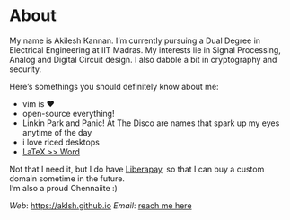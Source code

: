 # About

My name is Akilesh Kannan. I’m currently pursuing a Dual Degree in Electrical Engineering at IIT Madras. My interests lie in Signal Processing, Analog and Digital Circuit design. I also dabble a bit in cryptography and security.  

Here’s somethings you should definitely know about me:

- vim is ♥︎
- open-source everything!
- Linkin Park and Panic! At The Disco are names that spark up my eyes anytime of the day
- i love riced desktops
- [LaTeX >> Word](https://www.facebook.com/groups/763873400640518)

Not that I need it, but I do have [Liberapay](https://liberapay.com/aklsh/), so that I can buy a custom domain sometime in the future.  
I’m also a proud Chennaiite :)  

*Web*: https://aklsh.github.io
*Email*: [reach me here](https://aklsh.github.io/contact-me)

